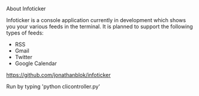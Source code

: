 About Infoticker

Infoticker is a console application currently in development which shows you your various feeds in the terminal. It is planned to support the following types of feeds:
* RSS
* Gmail
* Twitter
* Google Calendar

https://github.com/jonathanblok/infoticker

Run by typing 'python clicontroller.py'

